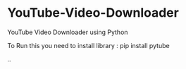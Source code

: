 # YouTube-Video-Downloader
YouTube Video Downloader using Python

To Run this you need to install library : 
pip install pytube

..

